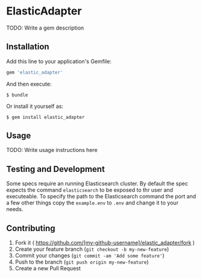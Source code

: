 # ElasticAdapter

TODO: Write a gem description

## Installation

Add this line to your application's Gemfile:

```ruby
gem 'elastic_adapter'
```

And then execute:

    $ bundle

Or install it yourself as:

    $ gem install elastic_adapter

## Usage

TODO: Write usage instructions here


## Testing and Development

Some specs require an running Elasticsearch cluster. By default the spec expects the command `elasticsearch` to be exposed to thr user and executeable.
To specify the path to the Elasticsearch command the port and a few other things copy the `example.env` to `.env` and change it to your needs.

## Contributing

1. Fork it ( https://github.com/[my-github-username]/elastic_adapter/fork )
2. Create your feature branch (`git checkout -b my-new-feature`)
3. Commit your changes (`git commit -am 'Add some feature'`)
4. Push to the branch (`git push origin my-new-feature`)
5. Create a new Pull Request
